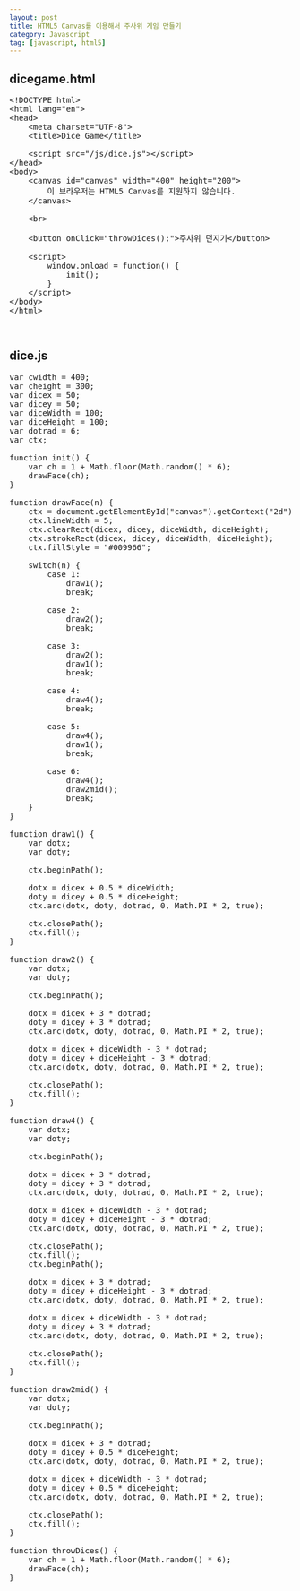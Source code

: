 ```yaml
---
layout: post
title: HTML5 Canvas를 이용해서 주사위 게임 만들기
category: Javascript
tag: [javascript, html5]
---
```


## dicegame.html

<pre class="prettyprint">
&lt;!DOCTYPE html&gt;
&lt;html lang="en"&gt;
&lt;head&gt;
    &lt;meta charset="UTF-8"&gt;
    &lt;title&gt;Dice Game&lt;/title&gt;

    &lt;script src="/js/dice.js"&gt;&lt;/script&gt;
&lt;/head&gt;
&lt;body&gt;
    &lt;canvas id="canvas" width="400" height="200"&gt;
        이 브라우저는 HTML5 Canvas를 지원하지 않습니다.
    &lt;/canvas&gt;

    &lt;br&gt;

    &lt;button onClick="throwDices();"&gt;주사위 던지기&lt;/button&gt;

    &lt;script&gt;
        window.onload = function() {
            init();
        }
    &lt;/script&gt;
&lt;/body&gt;
&lt;/html&gt;
</pre>

<br>

## dice.js

<pre class="prettyprint">
var cwidth = 400;
var cheight = 300;
var dicex = 50;
var dicey = 50;
var diceWidth = 100;
var diceHeight = 100;
var dotrad = 6;
var ctx;

function init() {
    var ch = 1 + Math.floor(Math.random() * 6);
    drawFace(ch);
}

function drawFace(n) {
    ctx = document.getElementById("canvas").getContext("2d");
    ctx.lineWidth = 5;
    ctx.clearRect(dicex, dicey, diceWidth, diceHeight);
    ctx.strokeRect(dicex, dicey, diceWidth, diceHeight);
    ctx.fillStyle = "#009966";

    switch(n) {
        case 1:
            draw1();
            break;

        case 2:
            draw2();
            break;

        case 3:
            draw2();
            draw1();
            break;

        case 4:
            draw4();
            break;

        case 5:
            draw4();
            draw1();
            break;

        case 6:
            draw4();
            draw2mid();
            break;
    }
}

function draw1() {
    var dotx;
    var doty;

    ctx.beginPath();

    dotx = dicex + 0.5 * diceWidth;
    doty = dicey + 0.5 * diceHeight;
    ctx.arc(dotx, doty, dotrad, 0, Math.PI * 2, true);

    ctx.closePath();
    ctx.fill();
}

function draw2() {
    var dotx;
    var doty;

    ctx.beginPath();

    dotx = dicex + 3 * dotrad;
    doty = dicey + 3 * dotrad;
    ctx.arc(dotx, doty, dotrad, 0, Math.PI * 2, true);

    dotx = dicex + diceWidth - 3 * dotrad;
    doty = dicey + diceHeight - 3 * dotrad;
    ctx.arc(dotx, doty, dotrad, 0, Math.PI * 2, true);

    ctx.closePath();
    ctx.fill();
}

function draw4() {
    var dotx;
    var doty;

    ctx.beginPath();

    dotx = dicex + 3 * dotrad;
    doty = dicey + 3 * dotrad;
    ctx.arc(dotx, doty, dotrad, 0, Math.PI * 2, true);

    dotx = dicex + diceWidth - 3 * dotrad;
    doty = dicey + diceHeight - 3 * dotrad;
    ctx.arc(dotx, doty, dotrad, 0, Math.PI * 2, true);

    ctx.closePath();
    ctx.fill();
    ctx.beginPath();

    dotx = dicex + 3 * dotrad;
    doty = dicey + diceHeight - 3 * dotrad;
    ctx.arc(dotx, doty, dotrad, 0, Math.PI * 2, true);

    dotx = dicex + diceWidth - 3 * dotrad;
    doty = dicey + 3 * dotrad;
    ctx.arc(dotx, doty, dotrad, 0, Math.PI * 2, true);

    ctx.closePath();
    ctx.fill();
}

function draw2mid() {
    var dotx;
    var doty;

    ctx.beginPath();

    dotx = dicex + 3 * dotrad;
    doty = dicey + 0.5 * diceHeight;
    ctx.arc(dotx, doty, dotrad, 0, Math.PI * 2, true);

    dotx = dicex + diceWidth - 3 * dotrad;
    doty = dicey + 0.5 * diceHeight;
    ctx.arc(dotx, doty, dotrad, 0, Math.PI * 2, true);

    ctx.closePath();
    ctx.fill();
}

function throwDices() {
    var ch = 1 + Math.floor(Math.random() * 6);
    drawFace(ch);
}
</pre>